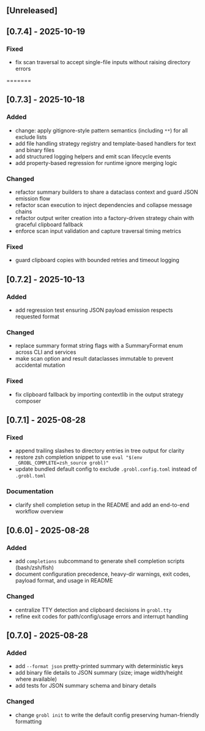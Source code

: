 ## [Unreleased]

## [0.7.4] - 2025-10-19

### Fixed
- fix scan traversal to accept single-file inputs without raising directory errors

=======

## [0.7.3] - 2025-10-18

### Added
- change: apply gitignore-style pattern semantics (including `**`) for all exclude lists
- add file handling strategy registry and template-based handlers for text and binary files
- add structured logging helpers and emit scan lifecycle events
- add property-based regression for runtime ignore merging logic

### Changed
- refactor summary builders to share a dataclass context and guard JSON emission flow
- refactor scan execution to inject dependencies and collapse message chains
- refactor output writer creation into a factory-driven strategy chain with graceful clipboard fallback
- enforce scan input validation and capture traversal timing metrics

### Fixed
- guard clipboard copies with bounded retries and timeout logging

## [0.7.2] - 2025-10-13

### Added
- add regression test ensuring JSON payload emission respects requested format

### Changed
- replace summary format string flags with a SummaryFormat enum across CLI and services
- make scan option and result dataclasses immutable to prevent accidental mutation

### Fixed
- fix clipboard fallback by importing contextlib in the output strategy composer

## [0.7.1] - 2025-08-28

### Fixed
- append trailing slashes to directory entries in tree output for clarity
- restore zsh completion snippet to use `eval "$(env _GROBL_COMPLETE=zsh_source grobl)"`
- update bundled default config to exclude `.grobl.config.toml` instead of `.grobl.toml`

### Documentation
- clarify shell completion setup in the README and add an end-to-end workflow overview

## [0.6.0] - 2025-08-28

### Added
- add `completions` subcommand to generate shell completion scripts (bash/zsh/fish)
- document configuration precedence, heavy-dir warnings, exit codes, payload format, and usage in README

### Changed
- centralize TTY detection and clipboard decisions in `grobl.tty`
- refine exit codes for path/config/usage errors and interrupt handling
## [0.7.0] - 2025-08-28

### Added
- add `--format json` pretty-printed summary with deterministic keys
- add binary file details to JSON summary (size; image width/height where available)
- add tests for JSON summary schema and binary details

### Changed
- change `grobl init` to write the default config preserving human-friendly formatting
